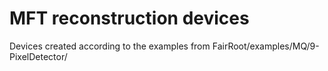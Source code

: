 # MFT reconstruction devices

Devices created according to the examples from FairRoot/examples/MQ/9-PixelDetector/

